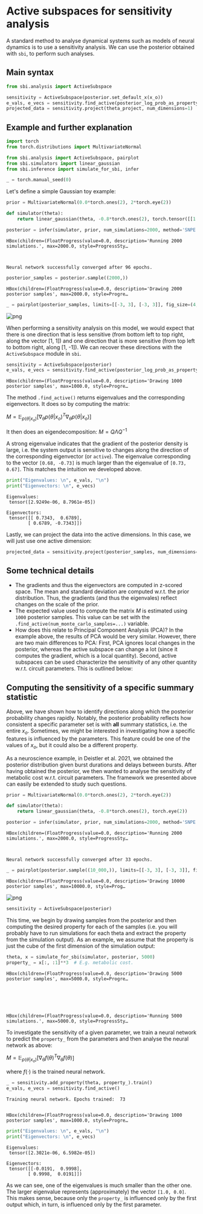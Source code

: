 # Active subspaces for sensitivity analysis

A standard method to analyse dynamical systems such as models of neural dynamics is to use a sensitivity analysis. We can use the posterior obtained with `sbi`, to perform such analyses.

## Main syntax


```python
from sbi.analysis import ActiveSubspace

sensitivity = ActiveSubspace(posterior.set_default_x(x_o))
e_vals, e_vecs = sensitivity.find_active(posterior_log_prob_as_property=True)
projected_data = sensitivity.project(theta_project, num_dimensions=1)
```

## Example and further explanation


```python
import torch
from torch.distributions import MultivariateNormal

from sbi.analysis import ActiveSubspace, pairplot
from sbi.simulators import linear_gaussian
from sbi.inference import simulate_for_sbi, infer

_ = torch.manual_seed(0)
```

Let's define a simple Gaussian toy example:


```python
prior = MultivariateNormal(0.0*torch.ones(2), 2*torch.eye(2))

def simulator(theta):
    return linear_gaussian(theta, -0.8*torch.ones(2), torch.tensor([[1.0, 0.98], [0.98, 1.0]]))

posterior = infer(simulator, prior, num_simulations=2000, method='SNPE').set_default_x(torch.zeros(2))
```


    HBox(children=(FloatProgress(value=0.0, description='Running 2000 simulations.', max=2000.0, style=ProgressSty…


    
    Neural network successfully converged after 96 epochs.



```python
posterior_samples = posterior.sample((2000,))
```


    HBox(children=(FloatProgress(value=0.0, description='Drawing 2000 posterior samples', max=2000.0, style=Progre…


    



```python
_ = pairplot(posterior_samples, limits=[[-3, 3], [-3, 3]], fig_size=(4, 4))
```


![png](09_sensitivity_analysis_files/09_sensitivity_analysis_8_0.png)


When performing a sensitivity analysis on this model, we would expect that there is one direction that is less sensitive (from bottom left to top right, along the vector [1, 1]) and one direction that is more sensitive (from top left to bottom right, along [1, -1]). We can recover these directions with the `ActiveSubspace` module in `sbi`.


```python
sensitivity = ActiveSubspace(posterior)
e_vals, e_vecs = sensitivity.find_active(posterior_log_prob_as_property=True)
```


    HBox(children=(FloatProgress(value=0.0, description='Drawing 1000 posterior samples', max=1000.0, style=Progre…


    


The method `.find_active()` returns eigenvalues and the corresponding eigenvectors. It does so by computing the matrix:

$M = \mathbb{E}_{p(\theta|x_o)}[\nabla_{\theta}p(\theta|x_o)^T \nabla_{\theta}p(\theta|x_o)$]  

It then does an eigendecomposition:
$M = Q \Lambda Q^{-1}$  

A strong eigenvalue indicates that the gradient of the posterior density is large, i.e. the system output is sensitive to changes along the direction of the corresponding eigenvector (or `active`). The eigenvalue corresponding to the vector `[0.68, -0.73]` is much larger than the eigenvalue of `[0.73, 0.67]`. This matches the intuition we developed above.


```python
print("Eigenvalues: \n", e_vals, "\n")
print("Eigenvectors: \n", e_vecs)
```

    Eigenvalues: 
     tensor([2.9249e-06, 8.7961e-05]) 
    
    Eigenvectors: 
     tensor([[ 0.7343,  0.6789],
            [ 0.6789, -0.7343]])


Lastly, we can project the data into the active dimensions. In this case, we will just use one active dimension:


```python
projected_data = sensitivity.project(posterior_samples, num_dimensions=1)
```

## Some technical details

- The gradients and thus the eigenvectors are computed in z-scored space. The mean and standard deviation are computed w.r.t. the prior distribution. Thus, the gradients (and thus the eigenvales) reflect changes on the scale of the prior.
- The expected value used to compute the matrix $M$ is estimated using `1000` posterior samples. This value can be set with the `.find_active(num_monte_carlo_samples=...)` variable.
- How does this relate to Principal Component Analysis (PCA)? In the example above, the results of PCA would be very similar. However, there are two main differences to PCA: First, PCA ignores local changes in the posterior, whereas the active subspace can change a lot (since it computes the gradient, which is a local quantity). Second, active subspaces can be used characterize the sensitivity of any other quantity w.r.t. circuit parameters. This is outlined below:

## Computing the sensitivity of a specific summary statistic

Above, we have shown how to identify directions along which the posterior probability changes rapidly. Notably, the posterior probability reflects how consistent a specific parameter set is with **all** summary statistics, i.e. the entire $x_o$. Sometimes, we might be interested in investigating how a specific features is influenced by the parameters. This feature could be one of the values of $x_o$, but it could also be a different property.

As a neuroscience example, in Deistler et al. 2021, we obtained the posterior distribution given burst durations and delays between bursts. After having obtained the posterior, we then wanted to analyse the sensitivity of metabolic cost w.r.t. circuit parameters. The framework we presented above can easily be extended to study such questions.


```python
prior = MultivariateNormal(0.0*torch.ones(2), 2*torch.eye(2))

def simulator(theta):
    return linear_gaussian(theta, -0.8*torch.ones(2), torch.eye(2))

posterior = infer(simulator, prior, num_simulations=2000, method='SNPE').set_default_x(torch.zeros(2))
```


    HBox(children=(FloatProgress(value=0.0, description='Running 2000 simulations.', max=2000.0, style=ProgressSty…


    
    Neural network successfully converged after 33 epochs.



```python
_ = pairplot(posterior.sample((10_000,)), limits=[[-3, 3], [-3, 3]], fig_size=(4, 4))
```


    HBox(children=(FloatProgress(value=0.0, description='Drawing 10000 posterior samples', max=10000.0, style=Prog…


    



![png](09_sensitivity_analysis_files/09_sensitivity_analysis_18_2.png)



```python
sensitivity = ActiveSubspace(posterior)
```

This time, we begin by drawing samples from the posterior and then computing the desired property for each of the samples (i.e. you will probably have to run simulations for each theta and extract the property from the simulation output). As an example, we assume that the property is just the cube of the first dimension of the simulation output:


```python
theta, x = simulate_for_sbi(simulator, posterior, 5000)
property_ = x[:, :1]**3  # E.g. metabolic cost.
```


    HBox(children=(FloatProgress(value=0.0, description='Drawing 5000 posterior samples', max=5000.0, style=Progre…


    



    HBox(children=(FloatProgress(value=0.0, description='Running 5000 simulations.', max=5000.0, style=ProgressSty…


    


To investigate the sensitivity of a given parameter, we train a neural network to predict the `property_` from the parameters and then analyse the neural network as above:

$M = \mathbb{E}_{p(\theta|x_o)}[\nabla_{\theta}f(\theta)^T \nabla_{\theta}f(\theta)$]  

where $f(\cdot)$ is the trained neural network.


```python
_ = sensitivity.add_property(theta, property_).train()
e_vals, e_vecs = sensitivity.find_active()
```

    Training neural network. Epochs trained:  73


    HBox(children=(FloatProgress(value=0.0, description='Drawing 1000 posterior samples', max=1000.0, style=Progre…


    



```python
print("Eigenvalues: \n", e_vals, "\n")
print("Eigenvectors: \n", e_vecs)
```

    Eigenvalues: 
     tensor([2.3021e-06, 6.5982e-05]) 
    
    Eigenvectors: 
     tensor([[-0.0191,  0.9998],
            [ 0.9998,  0.0191]])


As we can see, one of the eigenvalues is much smaller than the other one. The larger eigenvalue represents (approximately) the vector `[1.0, 0.0]`. This makes sense, because only the `property_` is influenced only by the first output which, in turn, is influenced only by the first parameter.
